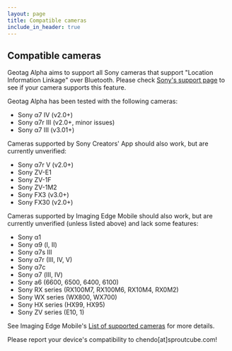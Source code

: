 ```yaml
---
layout: page
title: Compatible cameras
include_in_header: true
---
```


## Compatible cameras

Geotag Alpha aims to support all Sony cameras that support "Location Information Linkage" over Bluetooth. Please check [Sony's support page](https://support.d-imaging.sony.co.jp/www/cscs/pmm/products.php?area=gb&lang=en&mnt=3) to see if your camera supports this feature.

Geotag Alpha has been tested with the following cameras:

* Sony α7 IV (v2.0+)
* Sony α7r III (v2.0+, minor issues)
* Sony α7 III (v3.01+)

Cameras supported by Sony Creators' App should also work, but are currently unverified:

* Sony α7r V (v2.0+)
* Sony ZV-E1
* Sony ZV-1F
* Sony ZV-1M2
* Sony FX3 (v3.0+)
* Sony FX30 (v2.0+)

Cameras supported by Imaging Edge Mobile should also work, but are currently unverified (unless listed above) and lack some features:

* Sony α1
* Sony α9 (I, II)
* Sony α7s III
* Sony α7r (III, IV, V)
* Sony α7c
* Sony α7 (III, IV)
* Sony a6 (6600, 6500, 6400, 6100)
* Sony RX series (RX100M7, RX100M6, RX10M4, RX0M2)
* Sony WX series (WX800, WX700)
* Sony HX series (HX99, HX95)
* Sony ZV series (E10, 1)

See Imaging Edge Mobile's [List of supported cameras](https://support.d-imaging.sony.co.jp/www/cscs/pmm/products.php?area=gb&lang=en&mnt=3) for more details.

Please report your device's compatibility to chendo[at]sproutcube.com!